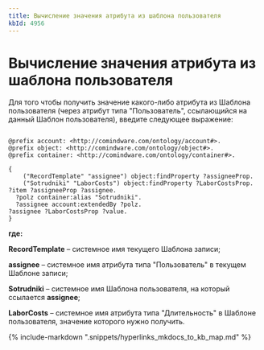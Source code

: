 ```yaml
---
title: Вычисление значения атрибута из шаблона пользователя
kbId: 4956
---
```


# Вычисление значения атрибута из шаблона пользователя

Для того чтобы получить значение какого-либо атрибута из Шаблона пользователя (через атрибут типа "Пользователь", ссылающийся на данный Шаблон пользователя), введите следующее выражение:

```

@prefix account: <http://comindware.com/ontology/account#>.
@prefix object: <http://comindware.com/ontology/object#>.
@prefix container: <http://comindware.com/ontology/container#>.

{
    ("RecordTemplate" "assignee") object:findProperty ?assigneeProp.
    ("Sotrudniki" "LaborCosts") object:findProperty ?LaborCostsProp.
?item ?assigneeProp ?assignee.
  ?polz container:alias "Sotrudniki".
  ?assignee account:extendedBy ?polz.
?assignee ?LaborCostsProp ?value.
}

```

**где:**

**RecordTemplate** – системное имя текущего Шаблона записи;

**assignee** – системное имя атрибута типа "Пользователь" в текущем Шаблоне записи;

**Sotrudniki** – системное имя Шаблона пользователя, на который ссылается **assignee**;

**LaborCosts** – системное имя атрибута типа "Длительность" в Шаблоне пользователя, значение которого нужно получить.

{% include-markdown ".snippets/hyperlinks_mkdocs_to_kb_map.md" %}
